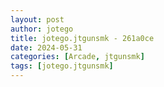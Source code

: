 ```yaml
---
layout: post
author: jotego
title: jotego.jtgunsmk - 261a0ce
date: 2024-05-31
categories: [Arcade, jtgunsmk]
tags: [jotego.jtgunsmk]
---
```


